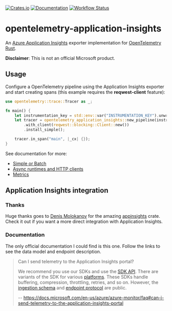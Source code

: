 [![Crates.io](https://img.shields.io/crates/v/opentelemetry-application-insights.svg)](https://crates.io/crates/opentelemetry-application-insights)
[![Documentation](https://docs.rs/opentelemetry-application-insights/badge.svg)](https://docs.rs/opentelemetry-application-insights)
[![Workflow Status](https://github.com/frigus02/opentelemetry-application-insights/workflows/CI/badge.svg)](https://github.com/frigus02/opentelemetry-application-insights/actions?query=workflow%3A%22CI%22)

# opentelemetry-application-insights

An [Azure Application Insights](https://docs.microsoft.com/en-us/azure/azure-monitor/app/app-insights-overview) exporter implementation for [OpenTelemetry Rust](https://github.com/open-telemetry/opentelemetry-rust).

**Disclaimer**: This is not an official Microsoft product.

## Usage

Configure a OpenTelemetry pipeline using the Application Insights exporter and start creating spans (this example requires the **reqwest-client** feature):

```rust
use opentelemetry::trace::Tracer as _;

fn main() {
    let instrumentation_key = std::env::var("INSTRUMENTATION_KEY").unwrap();
    let tracer = opentelemetry_application_insights::new_pipeline(instrumentation_key)
        .with_client(reqwest::blocking::Client::new())
        .install_simple();

    tracer.in_span("main", |_cx| {});
}
```

See documentation for more:

- [Simple or Batch](https://docs.rs/opentelemetry-application-insights/latest/opentelemetry_application_insights/#simple-or-batch)
- [Async runtimes and HTTP clients](https://docs.rs/opentelemetry-application-insights/latest/opentelemetry_application_insights/#async-runtimes-and-http-clients)
- [Metrics](https://docs.rs/opentelemetry-application-insights/latest/opentelemetry_application_insights/#metrics)

## Application Insights integration

### Thanks

Huge thanks goes to [Denis Molokanov](https://github.com/dmolokanov) for the amazing [appinsights](https://github.com/dmolokanov/appinsights-rs) crate. Check it out if you want a more direct integration with Application Insights.

### Documentation

The only official documentation I could find is this one. Follow the links to see the data model and endpoint description.

> Can I send telemetry to the Application Insights portal?
>
> We recommend you use our SDKs and use the [SDK API](https://docs.microsoft.com/en-us/azure/azure-monitor/app/api-custom-events-metrics). There are variants of the SDK for various [platforms](https://docs.microsoft.com/en-us/azure/azure-monitor/app/platforms). These SDKs handle buffering, compression, throttling, retries, and so on. However, the [ingestion schema](https://github.com/microsoft/ApplicationInsights-dotnet/tree/master/BASE/Schema/PublicSchema) and [endpoint protocol](https://github.com/Microsoft/ApplicationInsights-Home/blob/master/EndpointSpecs/ENDPOINT-PROTOCOL.md) are public.
>
> -- https://docs.microsoft.com/en-us/azure/azure-monitor/faq#can-i-send-telemetry-to-the-application-insights-portal
